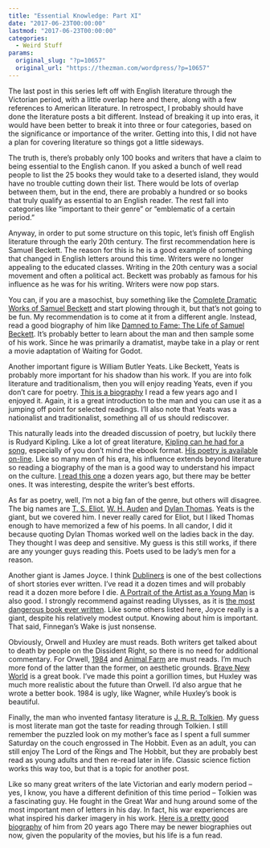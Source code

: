 ```yaml
---
title: "Essential Knowledge: Part XI"
date: "2017-06-23T00:00:00"
lastmod: "2017-06-23T00:00:00"
categories:
  - Weird Stuff
params:
  original_slug: "?p=10657"
  original_url: "https://thezman.com/wordpress/?p=10657"
---
```


The last post in this series left off with English literature through
the Victorian period, with a little overlap here and there, along with a
few references to American literature. In retrospect, I probably should
have done the literature posts a bit different. Instead of breaking it
up into eras, it would have been better to break it into three or four
categories, based on the significance or importance of the writer.
Getting into this, I did not have a plan for covering literature so
things got a little sideways.

The truth is, there’s probably only 100 books and writers that have a
claim to being essential to the English canon. If you asked a bunch of
well read people to list the 25 books they would take to a deserted
island, they would have no trouble cutting down their list. There would
be lots of overlap between them, but in the end, there are probably a
hundred or so books that truly qualify as essential to an English
reader. The rest fall into categories like “important to their genre” or
“emblematic of a certain period.”

Anyway, in order to put some structure on this topic, let’s finish off
English literature through the early 20th century. The first
recommendation here is Samuel Beckett. The reason for this is he is a
good example of something that changed in English letters around this
time. Writers were no longer appealing to the educated classes. Writing
in the 20th century was a social movement and often a political act.
Beckett was probably as famous for his influence as he was for his
writing. Writers were now pop stars.

You can, if you are a masochist, buy something like the <a
href="https://www.amazon.com/Complete-Dramatic-Works-Samuel-Beckett/dp/0571229158/ref=sr_1_4?ie=UTF8&amp;qid=1498179557&amp;sr=8-4&amp;keywords=Samuel+Beckett"
rel="noopener" target="_blank">Complete Dramatic Works of Samuel
Beckett</a> and start plowing through it, but that’s not going to be
fun. My recommendation is to come at it from a different angle. Instead,
read a good biography of him like <a
href="https://www.amazon.com/Damned-Fame-Life-Samuel-Beckett/dp/0802141250/"
rel="noopener" target="_blank">Damned to Fame: The Life of Samuel
Beckett</a>. It’s probably better to learn about the man and then sample
some of his work. Since he was primarily a dramatist, maybe take in a
play or rent a movie adaptation of Waiting for Godot.

Another important figure is William Butler Yeats. Like Beckett, Yeats is
probably more important for his shadow than his work. If you are into
folk literature and traditionalism, then you will enjoy reading Yeats,
even if you don’t care for poetry. <a
href="https://www.amazon.com/Yeats-Man-Masks-Richard-Ellmann/dp/0393008592/"
rel="noopener" target="_blank">This is a biography</a> I read a few
years ago and I enjoyed it. Again, it is a great introduction to the man
and you can use it as a jumping off point for selected readings. I’ll
also note that Yeats was a nationalist and traditionalist, something all
of us should rediscover.

This naturally leads into the dreaded discussion of poetry, but luckily
there is Rudyard Kipling. Like a lot of great literature, <a
href="https://www.amazon.com/Rudyard-Kipling-Complete-Publishing-Greatest-ebook/dp/B01IX0QXPO/"
rel="noopener" target="_blank">Kipling can he had for a song</a>,
especially of you don’t mind the ebook format. <a
href="https://www.poetryloverspage.com/poets/kipling/kipling_ind.html"
rel="noopener" target="_blank">His poetry is available on-line</a>. Like
so many men of his era, his influence extends beyond literature so
reading a biography of the man is a good way to understand his impact on
the culture. <a
href="https://www.amazon.com/Long-Recessional-Imperial-Rudyard-Kipling/dp/0374187029/"
rel="noopener" target="_blank">I read this one</a> a dozen years ago,
but there may be better ones. It was interesting, despite the writer’s
best efforts.

As far as poetry, well, I’m not a big fan of the genre, but others will
disagree. The big names
are <a href="http://www.blackcatpoems.com/e/t_s_eliot.html" rel="noopener"
target="_blank">T. S. Eliot</a>, <a href="http://audensociety.org/poems.html" rel="noopener"
target="_blank">W. H. Auden</a> and
<a href="https://www.poemhunter.com/dylan-thomas/" rel="noopener"
target="_blank">Dylan Thomas</a>. Yeats is the giant, but we covered
him. I never really cared for Eliot, but I liked Thomas enough to have
memorized a few of his poems. In all candor, I did it because quoting
Dylan Thomas worked well on the ladies back in the day. They thought I
was deep and sensitive. My guess is this still works, if there are any
younger guys reading this. Poets used to be lady’s men for a reason.

Another giant is James Joyce. I think
<a href="https://www.amazon.com/Dubliners-James-Joyce/dp/1548090514/"
rel="noopener" target="_blank">Dubliners</a> is one of the best
collections of short stories ever written. I’ve read it a dozen times
and will probably read it a dozen more before I die. <a
href="https://www.amazon.com/Portrait-Artist-Young-Penguin-Classics/dp/0142437344/"
rel="noopener" target="_blank">A Portrait of the Artist as a Young
Man</a> is also good. I strongly recommend against reading Ulysses, as
it is <a
href="https://www.amazon.com/Most-Dangerous-Book-Battle-Ulysses/dp/0143127543/"
rel="noopener" target="_blank">the most dangerous book ever written</a>.
Like some others listed here, Joyce really is a giant, despite his
relatively modest output. Knowing about him is important. That
said, Finnegan’s Wake is just nonsense.

Obviously, Orwell and Huxley are must reads. Both writers get talked
about to death by people on the Dissident Right, so there is no need for
additional commentary. For Orwell, <a
href="https://www.amazon.com/1984-Signet-Classics-George-Orwell/dp/0451524934/"
rel="noopener" target="_blank">1984</a> and <a
href="https://www.amazon.com/Animal-farm-Fairy-George-Orwell/dp/0451526341/"
rel="noopener" target="_blank">Animal Farm</a> are must reads. I’m much
more fond of the latter than the former, on aesthetic grounds. <a
href="https://www.amazon.com/Brave-New-World-Aldous-Huxley/dp/0060850523/ref=pd_bxgy_14_2?_encoding=UTF8&amp;pd_rd_i=0060850523&amp;pd_rd_r=1H553F7Y0HSGZ1PJZ70A&amp;pd_rd_w=HBDYs&amp;pd_rd_wg=Ka0mq&amp;psc=1&amp;refRID=1H553F7Y0HSGZ1PJZ70A"
rel="noopener" target="_blank">Brave New World</a> is a great book. I’ve
made this point a gorillion times, but Huxley was much more realistic
about the future than Orwell. I’d also argue that he wrote a better
book. 1984 is ugly, like Wagner, while Huxley’s book is beautiful.

Finally, the man who invented fantasy literature is <a
href="https://www.amazon.com/Hobbit-Lord-Rings-Fellowship-Towers/dp/0345538374/ref=sr_1_8?s=books&amp;ie=UTF8&amp;qid=1498183426&amp;sr=1-8&amp;keywords=tolkien"
rel="noopener" target="_blank">J. R. R. Tolkien</a>. My guess is most
literate man got the taste for reading through Tolkien. I still remember
the puzzled look on my mother’s face as I spent a full summer Saturday
on the couch engrossed in The Hobbit. Even as an adult, you can still
enjoy The Lord of the Rings and The Hobbit, but they are probably best
read as young adults and then re-read later in life. Classic science
fiction works this way too, but that is a topic for another post.

Like so many great writers of the late Victorian and early modern period
– yes, I know, you have a different definition of this time period –
Tolkien was a fascinating guy. He fought in the Great War and hung
around some of the most important men of letters in his day. In fact,
his war experiences are what inspired his darker imagery in his work. <a
href="https://www.amazon.com/J-R-R-Tolkien-Biography-Humphrey-Carpenter/dp/0618057021/ref=sr_1_1?s=books&amp;ie=UTF8&amp;qid=1498183627&amp;sr=1-1&amp;keywords=tolkien+biography"
rel="noopener" target="_blank">Here is a pretty good biography</a> of
him from 20 years ago There may be newer biographies out now, given the
popularity of the movies, but his life is a fun read.
